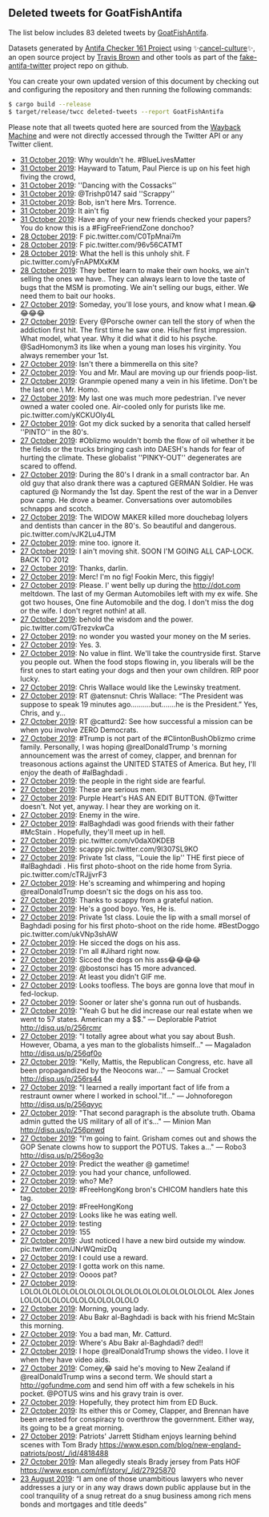 ## Deleted tweets for GoatFishAntifa

The list below includes 83 deleted tweets by
[GoatFishAntifa](https://twitter.com/GoatFishAntifa).



Datasets generated by [Antifa Checker 161 Project](https://twitter.com/antifacheck161) using ✨[cancel-culture](https://github.com/travisbrown/cancel-culture)✨, an open source project by 
[Travis Brown](https://twitter.com/travisbrown) and other tools as part of the 
[fake-antifa-twitter](https://github.com/antifacheck161/fake-antifa-twitter) project repo on github.

You can create your own updated version of this document by checking out and configuring the
repository and then running the following commands:

```bash
$ cargo build --release
$ target/release/twcc deleted-tweets --report GoatFishAntifa
```

Please note that all tweets quoted here are sourced from the
[Wayback Machine](https://web.archive.org) and were not directly accessed through the Twitter API or
any Twitter client.

* [31 October 2019](https://web.archive.org/web/20191031022538/https://twitter.com/GoatFishAntifa/status/1189723552121065473): Why wouldn't he.  #BlueLivesMatter <!--1189723552121065473-->
* [31 October 2019](https://web.archive.org/web/20191031020754/https://twitter.com/GoatFishAntifa/status/1189720661498978304): Hayward to Tatum, Paul Pierce is up on his feet high fiving the crowd, <!--1189720661498978304-->
* [31 October 2019](https://web.archive.org/web/20191031020636/https://twitter.com/GoatFishAntifa/status/1189718583192039424): ''Dancing with the Cossacks'' <!--1189718583192039424-->
* [31 October 2019](https://web.archive.org/web/20191031020639/https://twitter.com/GoatFishAntifa/status/1189717533424791553): @Trishp0147  said ''Scrappy'' <!--1189717533424791553-->
* [31 October 2019](https://web.archive.org/web/20191031012639/https://twitter.com/GoatFishAntifa/status/1189708915447083008): Bob, isn't here Mrs. Torrence. <!--1189710009418039297-->
* [31 October 2019](https://web.archive.org/web/20191031024001/https://twitter.com/GoatFishAntifa/status/1189709497511665666): It ain't fig <!--1189709497511665666-->
* [31 October 2019](https://web.archive.org/web/20191031012639/https://twitter.com/GoatFishAntifa/status/1189708915447083008): Have any of your new friends checked your papers?  You do know this is a  #FigFreeFriendZone  donchoo? <!--1189708915447083008-->
* [28 October 2019](https://web.archive.org/web/20191028122059/https://twitter.com/GoatFishAntifa/status/1188692742727188480): F pic.twitter.com/C0TpMnai7m <!--1188692742727188480-->
* [28 October 2019](https://web.archive.org/web/20191028092423/https://twitter.com/GoatFishAntifa/status/1188692374249193472): F pic.twitter.com/96v56CATMT <!--1188692374249193472-->
* [28 October 2019](https://web.archive.org/web/20191028072251/https://twitter.com/GoatFishAntifa/status/1188691997202276353): What the hell is this unholy shit.  F pic.twitter.com/yFnAPMXxKM <!--1188691997202276353-->
* [28 October 2019](https://web.archive.org/web/20191028171459/https://twitter.com/GoatFishAntifa/status/1188691115094036480): They better learn to make their own hooks, we ain't selling the ones we have.. They can always learn to love the taste of bugs that the MSM is promoting.  We ain't selling our bugs, either. We need them to bait our hooks. <!--1188691115094036480-->
* [27 October 2019](https://web.archive.org/web/20191027165143/https://twitter.com/GoatFishAntifa/status/1188494482767056898): Someday, you'll lose yours, and know what I mean.😂😂😂😂 <!--1188494829883461632-->
* [27 October 2019](https://web.archive.org/web/20191027165143/https://twitter.com/GoatFishAntifa/status/1188494482767056898): Every  @Porsche  owner can tell the story of when the addiction first hit. The first time he saw one. His/her first impression. What model, what year. Why it did what it did to his psyche.   @SadHomonym3  its like when a young man loses his virginity. You always remember your 1st. <!--1188494482767056898-->
* [27 October 2019](https://web.archive.org/web/20191027163202/https://twitter.com/GoatFishAntifa/status/1188492594629742592): Isn't there a bimmerella on this site? <!--1188492594629742592-->
* [27 October 2019](https://web.archive.org/web/20191027163630/https://twitter.com/GoatFishAntifa/status/1188492380682571776): You and Mr. Maul are moving up our friends poop-list. <!--1188492380682571776-->
* [27 October 2019](https://web.archive.org/web/20191027164752/https://twitter.com/GoatFishAntifa/status/1188490463281647622): Granmpie opened many a vein in his lifetime. Don't be the last one.\\ Mr. Homo. <!--1188490463281647622-->
* [27 October 2019](https://web.archive.org/web/20191027163124/https://twitter.com/GoatFishAntifa/status/1188489713843425281): My last one was much more pedestrian.  I've never owned a water cooled one.  Air-cooled only for purists like me. pic.twitter.com/yKCKUOly4L <!--1188489713843425281-->
* [27 October 2019](https://web.archive.org/web/20191027161745/https://twitter.com/GoatFishAntifa/status/1188488090878435328): Got my dick sucked by a senorita that called herself ''PINTO'' in the 80's. <!--1188488090878435328-->
* [27 October 2019](https://web.archive.org/web/20191027161807/https://twitter.com/GoatFishAntifa/status/1188487491365552128): #Oblizmo  wouldn't bomb the flow of oil whether it be the fields or the trucks bringing cash into DAESH's hands for fear of hurting the climate.  These globalist ''PINKY-OUT'' degenerates are scared to offend. <!--1188487491365552128-->
* [27 October 2019](https://web.archive.org/web/20191027161200/https://twitter.com/GoatFishAntifa/status/1188485160653770753): During the 80's I drank in a small contractor bar.  An old guy that also drank there was a captured GERMAN Soldier. He was captured @ Normandy the 1st day.  Spent the rest of the war in a Denver pow camp.  He drove a beamer.  Conversations over automobiles schnapps and scotch. <!--1188485160653770753-->
* [27 October 2019](https://web.archive.org/web/20191027160745/https://twitter.com/GoatFishAntifa/status/1188482754591281155): The WIDOW MAKER killed more douchebag lolyers and dentists than cancer in the 80's.  So beautiful and dangerous. pic.twitter.com/vJK2Lu4JTM <!--1188482754591281155-->
* [27 October 2019](https://web.archive.org/web/20191027160758/https://twitter.com/GoatFishAntifa/status/1188479979530674176): mine too. ignore it. <!--1188480467357589505-->
* [27 October 2019](https://web.archive.org/web/20191027160758/https://twitter.com/GoatFishAntifa/status/1188479979530674176): I ain't moving shit.   SOON I'M GOING ALL CAP-LOCK.  BACK TO 2012 <!--1188479979530674176-->
* [27 October 2019](https://web.archive.org/web/20191027155259/https://twitter.com/GoatFishAntifa/status/1188477094524784640): Thanks, darlin. <!--1188478897026932737-->
* [27 October 2019](https://web.archive.org/web/20191027154124/https://twitter.com/GoatFishAntifa/status/1188478739665051648): Merc! I'm no fig! Fookin Merc, this figgiy! <!--1188478739665051648-->
* [27 October 2019](https://web.archive.org/web/20191027161155/https://twitter.com/GoatFishAntifa/status/1188478470931861505): Please. I' went belly up during the  http://dot.com  meltdown.  The last of my German Automobiles left with my ex wife.  She got two houses, One fine Automobile and the dog.  I don't miss the dog or the wife.  I don't regret nothin! at all. <!--1188478470931861505-->
* [27 October 2019](https://web.archive.org/web/20191027160519/https://twitter.com/GoatFishAntifa/status/1188476444126658561): behold the wisdom and the power. pic.twitter.com/GTrezvkwCa <!--1188477094524784640-->
* [27 October 2019](https://web.archive.org/web/20191027161844/https://twitter.com/GoatFishAntifa/status/1188476683218817025): no wonder you wasted your money on the M series. <!--1188476683218817025-->
* [27 October 2019](https://web.archive.org/web/20191027160519/https://twitter.com/GoatFishAntifa/status/1188476444126658561): Yes. 3. <!--1188476444126658561-->
* [27 October 2019](https://web.archive.org/web/20191027155348/https://twitter.com/GoatFishAntifa/status/1188475547610992641): No value in flint. We'll take the countryside first. Starve you people out.  When the food stops flowing in, you liberals will be the first ones to start eating your dogs and then your own children.  RIP poor lucky. <!--1188475547610992641-->
* [27 October 2019](https://web.archive.org/web/20191027155201/https://twitter.com/GoatFishAntifa/status/1188474693797535747): Chris Wallace would like the Lewinsky treatment. <!--1188474693797535747-->
* [27 October 2019](https://web.archive.org/web/20191027151523/https://twitter.com/GoatFishAntifa/status/1188474279437983744): RT @atensnut: Chris Wallace: “The President was suppose to speak 19 minutes ago..........but.......he is the President.”  Yes, Chris, and y… <!--1188474279437983744-->
* [27 October 2019](https://web.archive.org/web/20191027151324/https://twitter.com/GoatFishAntifa/status/1188473780315852802): RT @catturd2: See how successful a mission can be when you involve ZERO Democrats. <!--1188473780315852802-->
* [27 October 2019](https://web.archive.org/web/20191027151432/https://twitter.com/GoatFishAntifa/status/1188473409036017664): #Trump  is not part of the  #ClintonBushOblizmo  crime family.  Personally, I was hoping  @realDonaldTrump 's morning announcement was the arrest of comey, clapper, and brennan for treasonous actions against the UNITED STATES of America.  But hey, I'll enjoy the death of  #alBaghdadi . <!--1188473409036017664-->
* [27 October 2019](https://web.archive.org/web/20191027144732/https://twitter.com/GoatFishAntifa/status/1188464996633714690): the people in the right side are fearful. <!--1188464996633714690-->
* [27 October 2019](https://web.archive.org/web/20191027145428/https://twitter.com/GoatFishAntifa/status/1188464580097392646): These are serious men. <!--1188464580097392646-->
* [27 October 2019](https://web.archive.org/web/20191027143736/https://twitter.com/GoatFishAntifa/status/1188461516519067650): Purple Heart's HAS AN EDIT BUTTON.  @Twitter  doesn't. Not yet, anyway. I hear they are working on it. <!--1188463631274532864-->
* [27 October 2019](https://web.archive.org/web/20191027151837/https://twitter.com/GoatFishAntifa/status/1188462816619089920): Enemy in the wire. <!--1188462816619089920-->
* [27 October 2019](https://web.archive.org/web/20191027151949/https://twitter.com/GoatFishAntifa/status/1188462408081334272): #alBaghdadi  was good friends with their father  #McStain . Hopefully, they'll meet up in hell. <!--1188462408081334272-->
* [27 October 2019](https://web.archive.org/web/20191027144805/https://twitter.com/GoatFishAntifa/status/1188460963395198979): pic.twitter.com/v0daX0KDEB <!--1188461516519067650-->
* [27 October 2019](https://web.archive.org/web/20191027144923/https://twitter.com/GoatFishAntifa/status/1188457330058432515): scappy pic.twitter.com/9I307SL9KO <!--1188460963395198979-->
* [27 October 2019](https://web.archive.org/web/20191027144046/https://twitter.com/GoatFishAntifa/status/1188460344127213568): Private 1st class, ''Louie the lip'' THE first piece of  #alBaghdadi .   His first photo-shoot on the ride home from Syria. pic.twitter.com/cTRJjjvrF3 <!--1188460344127213568-->
* [27 October 2019](https://web.archive.org/web/20191027153146/https://twitter.com/GoatFishAntifa/status/1188458518229213186): He's screaming and whimpering and hoping  @realDonaldTrump  doesn't sic the dogs on his ass too. <!--1188458518229213186-->
* [27 October 2019](https://web.archive.org/web/20191027150119/https://twitter.com/GoatFishAntifa/status/1188456228990664704): Thanks to scappy from a grateful nation. <!--1188457330058432515-->
* [27 October 2019](https://web.archive.org/web/20191027143547/https://twitter.com/GoatFishAntifa/status/1188456715479584769): He's a good boyo. Yes, He is. <!--1188456715479584769-->
* [27 October 2019](https://web.archive.org/web/20191027150119/https://twitter.com/GoatFishAntifa/status/1188456228990664704): Private 1st class. Louie the lip with a small morsel of Baghdadi posing for his first photo-shoot on the ride home.   #BestDoggo  pic.twitter.com/ukVNp3shAW <!--1188456228990664704-->
* [27 October 2019](https://web.archive.org/web/20191027150919/https://twitter.com/GoatFishAntifa/status/1188450714336538624): He sicced the dogs on his ass. <!--1188450714336538624-->
* [27 October 2019](https://web.archive.org/web/20191027135031/https://twitter.com/GoatFishAntifa/status/1188450526205222912): I'm all  #Jihard  right now. <!--1188450526205222912-->
* [27 October 2019](https://web.archive.org/web/20191027135543/https://twitter.com/GoatFishAntifa/status/1188450105516539905): Sicced the dogs on his ass😂😂😂😂 <!--1188450105516539905-->
* [27 October 2019](https://web.archive.org/web/20191027123314/https://twitter.com/GoatFishAntifa/status/1188432879413596162): @bostonsci  has 15 more advanced. <!--1188432879413596162-->
* [27 October 2019](https://web.archive.org/web/20191027123347/https://twitter.com/GoatFishAntifa/status/1188430167766634496): At least you didn't GIF me. <!--1188430167766634496-->
* [27 October 2019](https://web.archive.org/web/20191027122038/https://twitter.com/GoatFishAntifa/status/1188429517116903428): Looks toofless. The boys are gonna love that mouf in fed-lockup. <!--1188429517116903428-->
* [27 October 2019](https://web.archive.org/web/20191027122259/https://twitter.com/GoatFishAntifa/status/1188429079533502464): Sooner or later she's gonna run out of husbands. <!--1188429079533502464-->
* [27 October 2019](https://web.archive.org/web/20191027121809/https://twitter.com/GoatFishAntifa/status/1188428523486302210): "Yeah G but he did increase our real estate when we went to 57 states. American my a $$." — Deplorable Patriot http://disq.us/p/256rcmr <!--1188428523486302210-->
* [27 October 2019](https://web.archive.org/web/20191027122312/https://twitter.com/GoatFishAntifa/status/1188428361556774913): "I totally agree about what you say about Bush. However, Obama, a yes man to the globalists himself…" — Magaladon http://disq.us/p/256qf0o <!--1188428361556774913-->
* [27 October 2019](https://web.archive.org/web/20191027121614/https://twitter.com/GoatFishAntifa/status/1188427782738579456): "Kelly, Mattis, the Republican Congress, etc. have all been propagandized by the Neocons war…" — Samual Crocket http://disq.us/p/256rs44 <!--1188427782738579456-->
* [27 October 2019](https://web.archive.org/web/20191027122002/https://twitter.com/GoatFishAntifa/status/1188427539829706752): "I learned a really important fact of life from a restraunt owner where I worked in school."If…" — Johnoforegon http://disq.us/p/256qyyc <!--1188427539829706752-->
* [27 October 2019](https://web.archive.org/web/20191027122256/https://twitter.com/GoatFishAntifa/status/1188427381654130689): "That second paragraph is the absolute truth.  Obama admin gutted the US military of all of it's…" — Minion Man http://disq.us/p/256pnwd <!--1188427381654130689-->
* [27 October 2019](https://web.archive.org/web/20191027122718/https://twitter.com/GoatFishAntifa/status/1188427214112657409): "I'm going to faint. Grisham comes out and shows the GOP Senate clowns how to support the POTUS. Takes a…" — Robo3 http://disq.us/p/256og3o <!--1188427214112657409-->
* [27 October 2019](https://web.archive.org/web/20191027121925/https://twitter.com/GoatFishAntifa/status/1188425446440034304): Predict the weather @ gametime! <!--1188425446440034304-->
* [27 October 2019](https://web.archive.org/web/20191027121507/https://twitter.com/GoatFishAntifa/status/1188424555171385344): you had your chance, unfollowed. <!--1188424555171385344-->
* [27 October 2019](https://web.archive.org/web/20191027121155/https://twitter.com/GoatFishAntifa/status/1188424259909103617): who? Me? <!--1188424259909103617-->
* [27 October 2019](https://web.archive.org/web/20191027120557/https://twitter.com/GoatFishAntifa/status/1188424048549814272): #FreeHongKong  bron's CHICOM handlers hate this tag. <!--1188424048549814272-->
* [27 October 2019](https://web.archive.org/web/20191027120152/https://twitter.com/GoatFishAntifa/status/1188423514166120449): #FreeHongKong <!--1188423514166120449-->
* [27 October 2019](https://web.archive.org/web/20191027121440/https://twitter.com/GoatFishAntifa/status/1188422435818921984): Looks like he was eating well. <!--1188422435818921984-->
* [27 October 2019](https://web.archive.org/web/20191027120300/https://twitter.com/GoatFishAntifa/status/1188421937682362368): testing <!--1188421937682362368-->
* [27 October 2019](https://web.archive.org/web/20191027114549/https://twitter.com/GoatFishAntifa/status/1188420800585572352): 155 <!--1188420800585572352-->
* [27 October 2019](https://web.archive.org/web/20191027114533/https://twitter.com/GoatFishAntifa/status/1188420062773993472): Just noticed I have a new bird outside my window. pic.twitter.com/JNrWQmizDq <!--1188420062773993472-->
* [27 October 2019](https://web.archive.org/web/20191027114956/https://twitter.com/GoatFishAntifa/status/1188419320013037568): I could use a  reward. <!--1188419320013037568-->
* [27 October 2019](https://web.archive.org/web/20191027113601/https://twitter.com/GoatFishAntifa/status/1188416028218462210): I gotta work on this name. <!--1188417938119909376-->
* [27 October 2019](https://web.archive.org/web/20191027113601/https://twitter.com/GoatFishAntifa/status/1188416028218462210): Oooos pat? <!--1188416028218462210-->
* [27 October 2019](https://web.archive.org/web/20191027111755/https://twitter.com/GoatFishAntifa/status/1188412566143414272): LOLOLOLOLOLOLOLOLOLOLOLOLOLOLOLOLOLOLOLOLOL Alex Jones LOLOLOLOLOLOLOLOLOLOLOLOLO <!--1188412566143414272-->
* [27 October 2019](https://web.archive.org/web/20191027111859/https://twitter.com/GoatFishAntifa/status/1188411331499773953): Morning, young lady. <!--1188411331499773953-->
* [27 October 2019](https://web.archive.org/web/20191027112716/https://twitter.com/GoatFishAntifa/status/1188410841370189825): Abu Bakr al-Baghdadi is back with his friend McStain this morning. <!--1188410841370189825-->
* [27 October 2019](https://web.archive.org/web/20191027111530/https://twitter.com/GoatFishAntifa/status/1188410285096407040): You a bad man, Mr. Catturd. <!--1188410285096407040-->
* [27 October 2019](https://web.archive.org/web/20191027111335/https://twitter.com/GoatFishAntifa/status/1188409992212299777): Where's Abu Bakr al-Baghdadi? ded!! <!--1188409992212299777-->
* [27 October 2019](https://web.archive.org/web/20191027111938/https://twitter.com/GoatFishAntifa/status/1188409539818852353): I hope  @realDonaldTrump  shows the video. I love it when they have video aids. <!--1188409539818852353-->
* [27 October 2019](https://web.archive.org/web/20191027111750/https://twitter.com/GoatFishAntifa/status/1188409251288498177): Comey,😂 said he's moving to New Zealand if  @realDonaldTrump  wins a second term. We should start a  http://gofundme.com  and send him off with a few schekels in his pocket.   @POTUS  wins and his gravy train is over. <!--1188409251288498177-->
* [27 October 2019](https://web.archive.org/web/20191027110409/https://twitter.com/GoatFishAntifa/status/1188408321616830464): Hopefully, they protect him from ED Buck. <!--1188408321616830464-->
* [27 October 2019](https://web.archive.org/web/20191027105757/https://twitter.com/GoatFishAntifa/status/1188407738096861189): Its either this or Comey, Clapper, and Brennan have been arrested for conspiracy to overthrow the government.  Either way, its going to be a great morning. <!--1188407738096861189-->
* [27 October 2019](https://web.archive.org/web/20191027105329/https://twitter.com/GoatFishAntifa/status/1188406577696509953): Patriots' Jarrett Stidham enjoys learning behind scenes with Tom Brady https://www.espn.com/blog/new-england-patriots/post/_/id/4818488 <!--1188406577696509953-->
* [27 October 2019](https://web.archive.org/web/20191027105059/https://twitter.com/GoatFishAntifa/status/1188405660188319745): Man allegedly steals Brady jersey from Pats HOF https://www.espn.com/nfl/story/_/id/27925870 <!--1188405660188319745-->
* [23 August 2019](https://web.archive.org/web/20191027160758/https://twitter.com/GoatFishAntifa/status/1188479979530674176): “I am one of those unambitious lawyers who never addresses a jury or in any way draws down public applause but in the cool tranquility of a snug retreat do a snug business among rich mens bonds and mortgages and title deeds” <!--1164787895149838337-->
